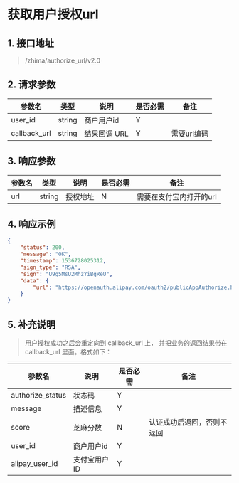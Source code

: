 # <span id="获取用户授权url">获取用户授权url</span>
## 1. 接口地址
 > /zhima/authorize_url/v2.0

## 2. 请求参数
| 参数名       | 类型   | 说明               | 是否必需 | 备注        |
| --| ------ | --------| -------- | -|
| user_id      | string | 商户用户id | Y    | |
| callback_url | string | 结果回调 URL | Y        | 需要url编码 |

## 3. 响应参数
| 参数名 | 类型   | 说明         | 是否必需 | 备注                       |
| ------ | ------ | --| -------- | ----------------|
| url    | string | 授权地址 | N        | 需要在支付宝内打开的url |

## 4. 响应示例
```json
{
    "status": 200,
    "message": "OK",
    "timestamp": 1536728025312,
    "sign_type": "RSA",
    "sign": "U9g5MsU2MhzYiBgReU",
    "data": {
        "url": "https://openauth.alipay.com/oauth2/publicAppAuthorize.htm......."
    }
}
```

## 5. 补充说明
> 用户授权成功之后会重定向到 callback_url 上， 并把业务的返回结果带在 callback_url 里面。格式如下：

| 参数名 | 说明 | 是否必需 | 备注 |
| -- | -- | --  | -- |
| authorize_status | 状态码                   | Y        |  |
| message          | 描述信息                 | Y        |  |
| score          | 芝麻分数                 | N        | 认证成功后返回，否则不返回 |
| user_id |商户用户id | Y |
| alipay_user_id |支付宝用户ID | Y |

